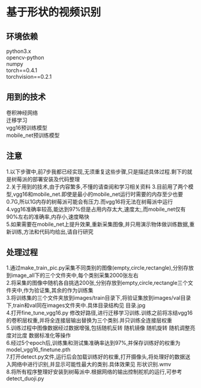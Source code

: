 # 基于形状的视频识别

## 环境依赖
python3.x  
opencv-python  
numpy  
torch==0.4.1  
torchvision==0.2.1  

## 用到的技术
卷积神经网络  
迁移学习  
vgg16预训练模型  
mobile_net预训练模型  

## 注意
1.以下步骤中,前7步我都已经实现,无须重复这些步骤,只是描述具体过程.剩下的就是树莓派的部署安装及代码整理  
2.关于用到的技术,由于内容繁多,不懂的请查阅和学习相关资料
3.目前用了两个模型,vgg16和mobile_net.即使是最小的mobile_net运行时需要的内存至少也要0.7G,所以1G内存的树莓派可能会有压力.而vgg16将无法在树莓派中运行  
4.vgg16准确率较高,能达到97%但是占用内存太大,速度太;,而mobile_net仅有90%左右的准确率,内存小,速度略快  
5.如果需要在mobile_net上提升效果,重新采集图像,并只用演示物体做训练数据,重新训练,方法和代码均给出,请自行研究  

## 处理过程
1.通过make_train_pic.py采集不同类别的图像(empty,circle,rectangle),分别存放到image_all下的三个文件夹中,每个类别采集2000张左右  
2.将采集的图像中随机各自挑选200张,分别存放到empty,circle,rectangle三个文件夹中,作为验证集,其余的作为训练集  
3.将训练集的三个文件夹放到images/train目录下,将验证集放到images/val目录下,train和val同在images文件夹中.具体目录结构见 目录.jpg  
4.打开fine_tune_vgg16.py 修改好路径,进行迁移学习训练.训练之前将冻结vgg16的卷积层权重,并将全连接层输出替换为三个类别.并只训练全连接层权重  
5.训练过程中图像数据经过数据增强,包括随机反转 随机镜像 随机旋转 随机调整亮度对比度 数据标准化等操作  
6.经过5个epoch后,训练集和测试集准确率达到97%,并保存训练好的权重为model_vgg16_finetune.pth  
7.打开detect.py文件,运行后会加载训练好的权重,打开摄像头,将处理好的数据送入网络中进行识别,并显示可能性最大的类别.具体效果见 形状识别.wmv  
8.将所有程序整理好安装到树莓派中.根据网络的输出控制舵机的运行,可参考detect_duoji.py


